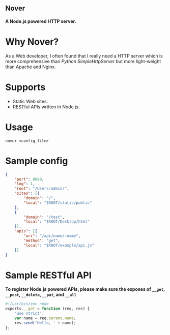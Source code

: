 ## Nover

#### A Node.js powered HTTP server.

Why Nover?
==========

As a Web developer, I often found that I really need a HTTP server which is more comprehensive than *Python SimpleHttpServer* but more light-weight than Apache and Nginx.

Supports
========

* Static Web sites.
* RESTful APIs written in Node.js.

Usage
=====

    nover <config_file>

Sample config
=============

```json
{
    "port": 8080,
    "log": 1,
    "root": "/Users/admin/",
    "sites": [{
        "domain": "/",
        "local": "$ROOT/static/public"
    },
    {
        "domain": "/test",
        "local": "$ROOT/Desktop/html"
    }],
    "apis": [{
        "uri": "/api/name/:name",
        "method": "get",
        "local": "$ROOT/example/api.js"
    }]
}
```

Sample RESTful API
==================

**To register Node.js powered APIs, please make sure the exposes of `__get`, `__post`, `__delete`, `__put`, and `__all`**

```javascript
#!/usr/bin/env node
exports.__get = function (req, res) {
    'use strict';
    var name = req.params.name;
    res.send('Hello, ' + name);
};
```

